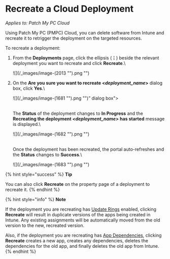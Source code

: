 # Recreate a Cloud Deployment

_Applies to: Patch My PC Cloud_

Using Patch My PC (PMPC) Cloud, you can delete software from Intune and recreate it to retrigger the deployment on the targeted resources.

To recreate a deployment:

1.  From the **Deployments** page, click the ellipsis (**⋮**) beside the relevant deployment you want to recreate and click **Recreate**.\\

    !\[]\(/\_images/image-(2013 "").png "")
2.  On the **Are you sure you want to recreate <**_**deployment\_name**_**>** dialog box, click **Yes**.\\

    !\[]\(/\_images/image-(1681 "").png "")” dialog box">

    \
    The **Status** of the deployment changes to **In Progress** and the **Recreating the deployment&#x20;**_**\<deployment\_name>**_**&#x20;has started** message is displayed.\\

    !\[]\(/\_images/image-(1682 "").png "")

    \
    Once the deployment has been recreated, the portal auto-refreshes and the **Status** changes to **Success**.\\

    !\[]\(/\_images/image-(1683 "").png "")

{% hint style="success" %}
**Tip**

You can also click **Recreate** on the property page of a deployment to recreate it.
{% endhint %}

{% hint style="info" %}
**Note**

If the deployment you are recreating has [Update Rings](../cloud-update-rings/) enabled, clicking **Recreate** will result in duplicate versions of the apps being created in Intune. Any existing assignments will be automatically moved from the old version to the new, recreated version.

Also, if the deployment you are recreating has [App Dependencies](../deploying-an-app-using-cloud/cloud-configurations-deployment-tab/dependencies-deployments.md), clicking **Recreate** creates a new app, creates any dependencies, deletes the dependencies for the old app, and finally deletes the old app from Intune.
{% endhint %}

